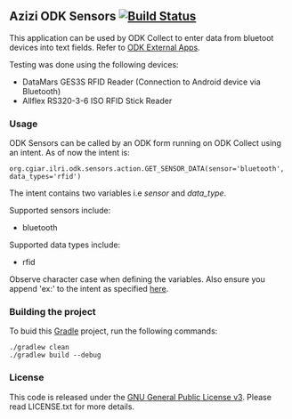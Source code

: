 ## Azizi ODK Sensors [![Build Status](https://travis-ci.org/ilri/azizi-odk-sensors.svg?branch=master)](https://travis-ci.org/ilri/azizi-odk-sensors)

This application can be used by ODK Collect to enter data from bluetoot devices into text fields.
Refer to [ODK External Apps](https://opendatakit.org/help/form-design/external-apps/).

Testing was done using the following devices:

*   DataMars GES3S RFID Reader (Connection to Android device via Bluetooth)
*   Allflex RS320-3-6 ISO RFID Stick Reader

### Usage

ODK Sensors can be called by an ODK form running on ODK Collect using an intent. As of now the intent is:

    org.cgiar.ilri.odk.sensors.action.GET_SENSOR_DATA(sensor='bluetooth', data_types='rfid')

The intent contains two variables i.e *sensor* and *data_type*.

Supported sensors include:

*   bluetooth

Supported data types include:

*   rfid

Observe character case when defining the variables. Also ensure you append 'ex:' to the intent as specified [here](https://opendatakit.org/help/form-design/external-apps/).

### Building the project

To buid this [Gradle](https://gradle.org/) project, run the following commands:

    ./gradlew clean
    ./gradlew build --debug

### License

This code is released under the [GNU General Public License v3](http://www.gnu.org/licenses/agpl-3.0.html). Please read LICENSE.txt for more details.
